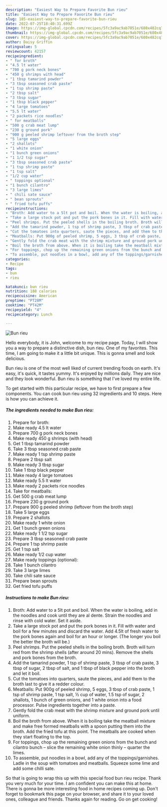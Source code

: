 ```yaml
---
description: "Easiest Way to Prepare Favorite Bun rieu"
title: "Easiest Way to Prepare Favorite Bun rieu"
slug: 185-easiest-way-to-prepare-favorite-bun-rieu
date: 2022-07-25T18:40:31.699Z
image: https://img-global.cpcdn.com/recipes/5fc3a9ac9ab7051e/680x482cq70/bun-rieu-recipe-main-photo.jpg
thumbnail: https://img-global.cpcdn.com/recipes/5fc3a9ac9ab7051e/680x482cq70/bun-rieu-recipe-main-photo.jpg
cover: https://img-global.cpcdn.com/recipes/5fc3a9ac9ab7051e/680x482cq70/bun-rieu-recipe-main-photo.jpg
author: Daisy Griffin
ratingvalue: 5
reviewcount: 42157
recipeingredient:
- " for broth"
- "4.5 lt water"
- "700 g pork neck bones"
- "450 g shrimps with head"
- "1 tbsp tamarind powder"
- "3 tbsp seasoned crab paste"
- "1 tsp shrimp paste"
- "2 tbsp salt"
- "3 tbsp sugar"
- "1 tbsp black pepper"
- "4 large tomatoes"
- "5.5 lt water"
- "2 packets rice noodles"
- " for meatballs"
- "500 g crab meat lump"
- "230 g ground pork"
- "900 g peeled shrimp leftover from the broth step"
- "5 large eggs"
- "2 shallots"
- "1 white onion"
- "1 bunch green onions"
- "1 1/2 tsp sugar"
- "3 tbsp seasoned crab paste"
- "1 tsp shrimp paste"
- "1 tsp salt"
- "1/2 cup water"
- " toppings optional"
- "1 bunch cilantro"
- "3 large limes"
- " chili sate sauce"
- " bean sprouts"
- " fried tofu puffs"
recipeinstructions:
- "Broth: Add water to a 5lt pot and boil. When the water is boiling, add in the noodles and cook until they are al dente. Strain the noodles and rinse with cold water. Set it aside."
- "Take a large stock pot and put the pork bones in it. Fill with water and boil for a few minutes and discard the water. Add 4.5lt of fresh water to the pork bones again and boil for an hour or longer. (The longer you boil the better the broth will be.)"
- "Peel shrimps. Put the peeled shells in the boiling broth. Broth will turn red from the shrimp shells (after around 20 mins). Remove the shells and pork bones from the broth."
- "Add the tamarind powder, 1 tsp of shrimp paste, 3 tbsp of crab paste, 3 tbsp of sugar, 2 tbsp of salt, and 1 tbsp of black pepper into the broth and let it boil."
- "Cut the tomatoes into quarters, saute the pieces, and add them to the broth last to give it a redder colour."
- "Meatballs: Put 900g of peeled shrimp, 5 eggs, 3 tbsp of crab paste, 1 tsp of shrimp paste, 1 tsp salt, ½ cup of water, 1.5 tsp of sugar, 2 shallots, 1 bunch of green onions, and 1 white onion into a food processor. Pulse ingredients together into a paste."
- "Gently fold the crab meat with the shrimp mixture and ground pork until uniform."
- "Boil the broth from above. When it is boiling take the meatball mixture and make free formed meatballs with a spoon putting them into the broth. Add the fried tofu at this point. The meatballs are cooked when they start floating to the top."
- "For toppings, chop up the remaining green onions from the bunch and cilantro bunch – slice the remaining white onion thinly – quarter the limes."
- "To assemble, put noodles in a bowl, add any of the toppings/garnishes. Ladle in the soup with tomatoes and meatballs. Squeeze some lime and add some chilli sate."
categories:
- Recipe
tags:
- bun
- rieu

katakunci: bun rieu 
nutrition: 188 calories
recipecuisine: American
preptime: "PT28M"
cooktime: "PT42M"
recipeyield: "4"
recipecategory: Lunch

---
```



![Bun rieu](https://img-global.cpcdn.com/recipes/5fc3a9ac9ab7051e/680x482cq70/bun-rieu-recipe-main-photo.jpg)

Hello everybody, it is John, welcome to my recipe page. Today, I will show you a way to prepare a distinctive dish, bun rieu. One of my favorites. This time, I am going to make it a little bit unique. This is gonna smell and look delicious.



Bun rieu is one of the most well liked of current trending foods on earth. It's easy, it's quick, it tastes yummy. It's enjoyed by millions daily. They are nice and they look wonderful. Bun rieu is something that I've loved my entire life.


To get started with this particular recipe, we have to first prepare a few components. You can cook bun rieu using 32 ingredients and 10 steps. Here is how you can achieve it.

<!--inarticleads1-->

##### The ingredients needed to make Bun rieu:

1. Prepare  for broth:
1. Make ready 4.5 lt water
1. Prepare 700 g pork neck bones
1. Make ready 450 g shrimps (with head)
1. Get 1 tbsp tamarind powder
1. Take 3 tbsp seasoned crab paste
1. Make ready 1 tsp shrimp paste
1. Prepare 2 tbsp salt
1. Make ready 3 tbsp sugar
1. Take 1 tbsp black pepper
1. Make ready 4 large tomatoes
1. Make ready 5.5 lt water
1. Make ready 2 packets rice noodles
1. Take  for meatballs:
1. Get 500 g crab meat lump
1. Prepare 230 g ground pork
1. Prepare 900 g peeled shrimp (leftover from the broth step)
1. Take 5 large eggs
1. Prepare 2 shallots
1. Make ready 1 white onion
1. Get 1 bunch green onions
1. Make ready 1 1/2 tsp sugar
1. Prepare 3 tbsp seasoned crab paste
1. Prepare 1 tsp shrimp paste
1. Get 1 tsp salt
1. Make ready 1/2 cup water
1. Make ready  toppings (optional):
1. Take 1 bunch cilantro
1. Take 3 large limes
1. Take  chili sate sauce
1. Prepare  bean sprouts
1. Get  fried tofu puffs




<!--inarticleads2-->

##### Instructions to make Bun rieu:

1. Broth: Add water to a 5lt pot and boil. When the water is boiling, add in the noodles and cook until they are al dente. Strain the noodles and rinse with cold water. Set it aside.
1. Take a large stock pot and put the pork bones in it. Fill with water and boil for a few minutes and discard the water. Add 4.5lt of fresh water to the pork bones again and boil for an hour or longer. (The longer you boil the better the broth will be.)
1. Peel shrimps. Put the peeled shells in the boiling broth. Broth will turn red from the shrimp shells (after around 20 mins). Remove the shells and pork bones from the broth.
1. Add the tamarind powder, 1 tsp of shrimp paste, 3 tbsp of crab paste, 3 tbsp of sugar, 2 tbsp of salt, and 1 tbsp of black pepper into the broth and let it boil.
1. Cut the tomatoes into quarters, saute the pieces, and add them to the broth last to give it a redder colour.
1. Meatballs: Put 900g of peeled shrimp, 5 eggs, 3 tbsp of crab paste, 1 tsp of shrimp paste, 1 tsp salt, ½ cup of water, 1.5 tsp of sugar, 2 shallots, 1 bunch of green onions, and 1 white onion into a food processor. Pulse ingredients together into a paste.
1. Gently fold the crab meat with the shrimp mixture and ground pork until uniform.
1. Boil the broth from above. When it is boiling take the meatball mixture and make free formed meatballs with a spoon putting them into the broth. Add the fried tofu at this point. The meatballs are cooked when they start floating to the top.
1. For toppings, chop up the remaining green onions from the bunch and cilantro bunch – slice the remaining white onion thinly – quarter the limes.
1. To assemble, put noodles in a bowl, add any of the toppings/garnishes. Ladle in the soup with tomatoes and meatballs. Squeeze some lime and add some chilli sate.




So that is going to wrap this up with this special food bun rieu recipe. Thank you very much for your time. I am confident you can make this at home. There is gonna be more interesting food in home recipes coming up. Don't forget to bookmark this page on your browser, and share it to your loved ones, colleague and friends. Thanks again for reading. Go on get cooking!
